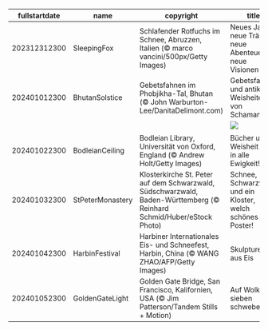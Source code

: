 |fullstartdate|name|copyright|title|image|
|--|--|--|--|--|
202312312300|SleepingFox|Schlafender Rotfuchs im Schnee, Abruzzen, Italien (© marco vancini/500px/Getty Images)|Neues Jahr, neue Träume, neue Abenteuer, neue Visionen|![](/de-DE/2024/01/202312312300SleepingFox.jpg)|
202401012300|BhutanSolstice|Gebetsfahnen im Phobjikha-Tal, Bhutan (© John Warburton-Lee/DanitaDelimont.com)|Gebetsfahnen und antike Weisheiten von Schamanen|![](/de-DE/2024/01/202401012300BhutanSolstice.jpg)|
||||![](/de-DE/2024/01/.jpg)|
202401022300|BodleianCeiling|Bodleian Library, Universität von Oxford, England (© Andrew Holt/Getty Images)|Bücher und Weisheit bis in alle Ewigkeit!|![](/de-DE/2024/01/202401022300BodleianCeiling.jpg)|
202401032300|StPeterMonastery|Klosterkirche St. Peter auf dem Schwarzwald, Südschwarzwald, Baden-Württemberg (© Reinhard Schmid/Huber/eStock Photo)|Schnee, Schwarzwald und ein Kloster, welch schönes Poster!|![](/de-DE/2024/01/202401032300StPeterMonastery.jpg)|
202401042300|HarbinFestival|Harbiner Internationales Eis- und Schneefest, Harbin, China (© WANG ZHAO/AFP/Getty Images)|Skulpturen aus Eis|![](/de-DE/2024/01/202401042300HarbinFestival.jpg)|
202401052300|GoldenGateLight|Golden Gate Bridge, San Francisco, Kalifornien, USA (© Jim Patterson/Tandem Stills + Motion)|Auf Wolke sieben schweben|![](/de-DE/2024/01/202401052300GoldenGateLight.jpg)|
